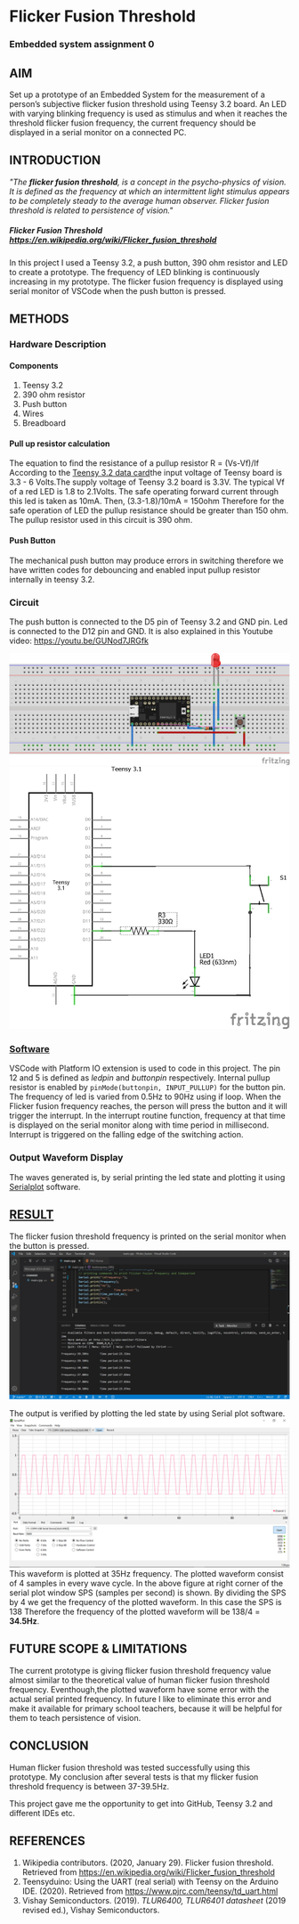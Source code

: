 # Flicker Fusion Threshold 
### Embedded system assignment 0



## AIM

Set up a prototype of an Embedded System for the measurement of a person’s subjective flicker fusion threshold using Teensy 3.2 board. An LED with varying blinking frequency is used as stimulus and when it reaches the threshold flicker fusion frequency, the current frequency should be displayed in a serial monitor on a connected PC.


## INTRODUCTION

*"The **flicker fusion threshold**, is a concept in the psycho-physics of vision. It is defined as the frequency at which an intermittent light stimulus appears to be completely steady to the average human observer. Flicker fusion threshold is related to persistence of vision."*
##### Flicker Fusion Threshold https://en.wikipedia.org/wiki/Flicker_fusion_threshold
In this project I used a Teensy 3.2, a push button, 390 ohm resistor and LED to create a prototype. The frequency of LED blinking is continuously increasing in my prototype.  The flicker fusion frequency is displayed using serial monitor of VSCode when the push button is pressed.

## METHODS
### Hardware Description


#### Components


 1. Teensy 3.2
 2. 390 ohm resistor
 3. Push button
 4. Wires
 5. Breadboard



#### Pull up resistor calculation


The equation to find the resistance of a pullup resistor
R = (Vs-Vf)/If
According to the [Teensy 3.2 data card](https://github.com/jomaljose/Flicker_Fusion_Assignment_0/blob/master/Datasheet/Teensy%203_2%20card%20%20.pdf)the input voltage of Teensy board is 3.3 - 6 Volts.The supply voltage of Teensy 3.2 board is 3.3V. The typical Vf of a red LED is 1.8 to 2.1Volts. The safe operating forward current through this led is taken as 10mA.
 Then,
(3.3-1.8)/10mA = 150ohm
Therefore for the safe operation of LED the pullup resistance should be greater than 150 ohm. The pullup resistor used in this circuit is 390 ohm.

#### Push Button

The mechanical push button may produce errors in switching therefore we have written codes for debouncing and enabled input pullup resistor internally in teensy 3.2.

### Circuit
The push button is connected to the D5 pin of Teensy 3.2 and GND pin. Led is connected to the D12 pin and GND.
It is also explained in this Youtube video:
https://youtu.be/GUNod7JRGfk

![ Breadboard representation of circuit](https://github.com/jomaljose/Flicker_Fusion_Assignment_0/blob/master/Circuit/Flickerfusion%20breadboard.png)
![Schematic Diagram](https://github.com/jomaljose/Flicker_Fusion_Assignment_0/blob/master/Circuit/Flickerfusion%20Schematic.png)
### [Software](https://github.com/jomaljose/Flicker_Fusion_Assignment_0/blob/master/Flicker_fusion/src/main.cpp)
 VSCode with Platform IO extension is used to code in this project. The pin 12 and 5 is defined as *ledpin* and *buttonpin* respectively. Internal pullup resistor is enabled by `pinMode(buttonpin, INPUT_PULLUP)` for the button pin. The frequency of led is varied from 0.5Hz to 90Hz using if loop. When the Flicker fusion frequency reaches, the person will press the button and it will trigger the interrupt. In the interrupt routine function, frequency at that time is displayed on the serial monitor along with time period in millisecond. Interrupt is triggered on the falling edge of the switching action. 
 
### Output Waveform Display
The waves generated is, by serial printing the led state and plotting it using [Serialplot](https://hackaday.io/project/5334-serialplot-realtime-plotting-software) software. 
## [RESULT](https://github.com/jomaljose/Flicker_Fusion_Assignment_0/tree/master/Output)
The flicker fusion threshold frequency is printed on the serial monitor when the button is pressed.
![Screenshot of VSCode serial monitor](https://github.com/jomaljose/Flicker_Fusion_Assignment_0/blob/master/Output/Serial%20monitor%20Screenshot.jpg)

The output is verified by plotting the led state by using Serial plot software.
![Screenshot of Serialplot software at iption hereherehere](https://github.com/jomaljose/Flicker_Fusion_Assignment_0/blob/master/Output/Serial%20Plot%20output_waveform.png)
This waveform is plotted at 35Hz frequency. The plotted waveform consist of 4 samples in every wave cycle. In the above figure at right corner of the serial plot window SPS (samples per second) is shown. By dividing the SPS by 4 we get the frequency of the plotted waveform.
In this case the SPS is 138
Therefore the frequency of the plotted waveform will be 138/4 = **34.5Hz**.
## FUTURE SCOPE & LIMITATIONS
The current prototype is giving flicker fusion threshold frequency value almost similar to the theoretical value of human flicker fusion threshold frequency. Eventhough,the plotted waveform have some error with the actual serial printed frequency. In future I like to eliminate this error and make it available for primary school teachers, because it will be helpful for them to teach persistence of vision.

## CONCLUSION

Human  flicker fusion threshold was tested successfully using this prototype. My conclusion after several tests is that my flicker fusion threshold frequency is between 37-39.5Hz.

This project gave me the opportunity to get into GitHub, Teensy 3.2 and different IDEs etc.


## REFERENCES

 1. Wikipedia contributors. (2020, January 29). Flicker fusion threshold. Retrieved from https://en.wikipedia.org/wiki/Flicker_fusion_threshold
 2. Teensyduino: Using the UART (real serial) with Teensy on the Arduino IDE. (2020). Retrieved from https://www.pjrc.com/teensy/td_uart.html
 3. Vishay Semiconductors. (2019). _TLUR6400, TLUR6401 datasheet_ (2019 revised ed.), Vishay Semiconductors.
